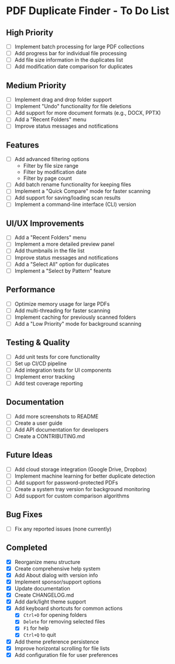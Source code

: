# PDF Duplicate Finder - To Do List

## High Priority
- [ ] Implement batch processing for large PDF collections
- [ ] Add progress bar for individual file processing
- [ ] Add file size information in the duplicates list
- [ ] Add modification date comparison for duplicates

## Medium Priority
- [ ] Implement drag and drop folder support
- [ ] Implement "Undo" functionality for file deletions
- [ ] Add support for more document formats (e.g., DOCX, PPTX)
- [ ] Add a "Recent Folders" menu
- [ ] Improve status messages and notifications

## Features
- [ ] Add advanced filtering options
  - Filter by file size range
  - Filter by modification date
  - Filter by page count
- [ ] Add batch rename functionality for keeping files
- [ ] Implement a "Quick Compare" mode for faster scanning
- [ ] Add support for saving/loading scan results
- [ ] Implement a command-line interface (CLI) version

## UI/UX Improvements
- [ ] Add a "Recent Folders" menu
- [ ] Implement a more detailed preview panel
- [ ] Add thumbnails in the file list
- [ ] Improve status messages and notifications
- [ ] Add a "Select All" option for duplicates
- [ ] Implement a "Select by Pattern" feature

## Performance
- [ ] Optimize memory usage for large PDFs
- [ ] Add multi-threading for faster scanning
- [ ] Implement caching for previously scanned folders
- [ ] Add a "Low Priority" mode for background scanning

## Testing & Quality
- [ ] Add unit tests for core functionality
- [ ] Set up CI/CD pipeline
- [ ] Add integration tests for UI components
- [ ] Implement error tracking
- [ ] Add test coverage reporting

## Documentation
- [ ] Add more screenshots to README
- [ ] Create a user guide
- [ ] Add API documentation for developers
- [ ] Create a CONTRIBUTING.md

## Future Ideas
- [ ] Add cloud storage integration (Google Drive, Dropbox)
- [ ] Implement machine learning for better duplicate detection
- [ ] Add support for password-protected PDFs
- [ ] Create a system tray version for background monitoring
- [ ] Add support for custom comparison algorithms

## Bug Fixes
- [ ] Fix any reported issues (none currently)

## Completed
- [x] Reorganize menu structure
- [x] Create comprehensive help system
- [x] Add About dialog with version info
- [x] Implement sponsor/support options
- [x] Update documentation
- [x] Create CHANGELOG.md
- [x] Add dark/light theme support
- [x] Add keyboard shortcuts for common actions
  - [x] `Ctrl+O` for opening folders
  - [x] `Delete` for removing selected files
  - [x] `F1` for help
  - [x] `Ctrl+Q` to quit
- [x] Add theme preference persistence
- [x] Improve horizontal scrolling for file lists
- [x] Add configuration file for user preferences
